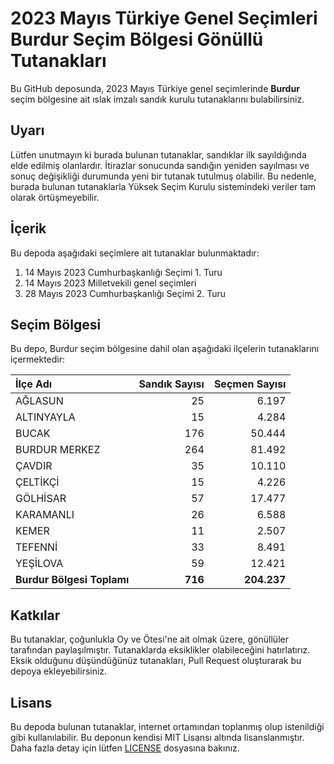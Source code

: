 # 2023 Mayıs Türkiye Genel Seçimleri Burdur Seçim Bölgesi Gönüllü Tutanakları

Bu GitHub deposunda, 2023 Mayıs Türkiye genel seçimlerinde **Burdur** seçim bölgesine ait ıslak imzalı sandık kurulu tutanaklarını bulabilirsiniz.

## Uyarı

Lütfen unutmayın ki burada bulunan tutanaklar, sandıklar ilk sayıldığında elde edilmiş olanlardır. İtirazlar sonucunda sandığın yeniden sayılması ve sonuç değişikliği durumunda yeni bir tutanak tutulmuş olabilir. Bu nedenle, burada bulunan tutanaklarla Yüksek Seçim Kurulu sistemindeki veriler tam olarak örtüşmeyebilir.

## İçerik

Bu depoda aşağıdaki seçimlere ait tutanaklar bulunmaktadır:

1. 14 Mayıs 2023 Cumhurbaşkanlığı Seçimi 1. Turu
2. 14 Mayıs 2023 Milletvekili genel seçimleri
3. 28 Mayıs 2023 Cumhurbaşkanlığı Seçimi 2. Turu

## Seçim Bölgesi

Bu depo, Burdur seçim bölgesine dahil olan aşağıdaki ilçelerin tutanaklarını içermektedir:

| İlçe Adı | Sandık Sayısı | Seçmen Sayısı |
| :------- | ------------: | ------------: |
 | AĞLASUN  |           25  |        6.197  | 
 | ALTINYAYLA  |           15  |        4.284  | 
 | BUCAK  |          176  |       50.444  | 
 | BURDUR MERKEZ  |          264  |       81.492  | 
 | ÇAVDIR  |           35  |       10.110  | 
 | ÇELTİKÇİ  |           15  |        4.226  | 
 | GÖLHİSAR  |           57  |       17.477  | 
 | KARAMANLI  |           26  |        6.588  | 
 | KEMER  |           11  |        2.507  | 
 | TEFENNİ  |           33  |        8.491  | 
 | YEŞİLOVA  |           59  |       12.421  |
| **Burdur Bölgesi Toplamı**  |  **716**  |  **204.237**  |

## Katkılar

Bu tutanaklar, çoğunlukla Oy ve Ötesi'ne ait olmak üzere, gönüllüler tarafından paylaşılmıştır. Tutanaklarda eksiklikler olabileceğini hatırlatırız. Eksik olduğunu düşündüğünüz tutanakları, Pull Request oluşturarak bu depoya ekleyebilirsiniz.

## Lisans

Bu depoda bulunan tutanaklar, internet ortamından toplanmış olup istenildiği gibi kullanılabilir.
Bu deponun kendisi MIT Lisansı altında lisanslanmıştır. Daha fazla detay için lütfen [LICENSE](LICENSE) dosyasına bakınız.
